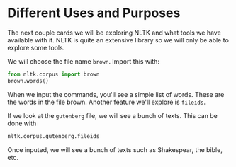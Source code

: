 # Different Uses and Purposes

The next couple cards we will be exploring NLTK and what tools we have available with it. NLTK is quite an extensive library so we will only be able to explore some tools.

We will choose the file name `brown`. Import this with:

```python
from nltk.corpus import brown
brown.words()
```

When we input the commands, you'll see a simple list of words. These are the words in the file brown. Another feature we'll explore is `fileids`.

If we look at the `gutenberg` file, we will see a bunch of texts. This can be done with

```python
nltk.corpus.gutenberg.fileids
```

Once inputed, we will see a bunch of texts such as Shakespear, the bible, etc.

